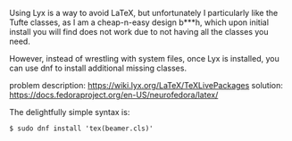 Using Lyx is a way to avoid LaTeX, but unfortunately I particularly like the Tufte classes, as I am a cheap-n-easy design b***h,  which upon initial install you will find does not work due to not having all the classes you need.

However, instead of wrestling with system files, once Lyx is installed, you can use dnf to install additional missing classes.

problem description: https://wiki.lyx.org/LaTeX/TeXLivePackages
solution: https://docs.fedoraproject.org/en-US/neurofedora/latex/

The delightfully simple syntax is:
```
$ sudo dnf install 'tex(beamer.cls)' 
```
